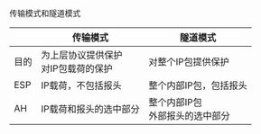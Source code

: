 传输模式和隧道模式

|      | 传输模式                                 | 隧道模式                             |
| ---- | ---------------------------------------- | ------------------------------------ |
| 目的 | 为上层协议提供保护<br />对IP包载荷的保护 | 对整个IP包提供保护                   |
| ESP  | IP载荷，不包括报头                       | 整个内部IP包，包括报头               |
| AH   | IP载荷和报头的选中部分                   | 整个内部IP包<br />外部报头的选中部分 |

